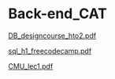 # Back-end_CAT
[DB_designcourse_hto2.pdf](https://github.com/mennaabdelelhady/Back-end_CAT/files/10580428/DB_designcourse_hto2.pdf)

[sql_h1_freecodecamp.pdf](https://github.com/mennaabdelelhady/Back-end_CAT/files/10580432/sql_h1_freecodecamp.pdf)

[CMU_lec1.pdf](https://github.com/mennaabdelelhady/Back-end_CAT/files/10580433/CMU_lec1.pdf)
